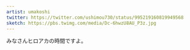 ```yaml
---
artist: umakoshi
twitter: https://twitter.com/ushimou730/status/995219160819949568
sketch: https://pbs.twimg.com/media/Dc-6hwzU8AU_P3z.jpg
---
```

みなさんヒロアカの時間ですよ。